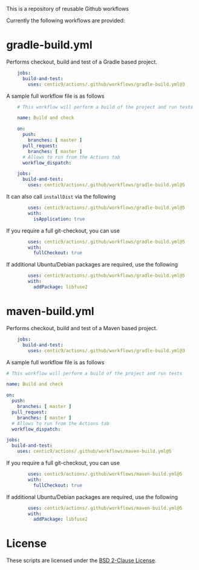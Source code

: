This is a repository of reusable Github workflows

Currently the following workflows are provided:

# gradle-build.yml

Performs checkout, build and test of a Gradle based project.

```yaml
    jobs:
      build-and-test:
        uses: centic9/actions/.github/workflows/gradle-build.yml@3
```

A sample full workflow file is as follows

```yaml
    # This workflow will perform a build of the project and run tests

    name: Build and check

    on:
      push:
        branches: [ master ]
      pull_request:
        branches: [ master ]
      # Allows to run from the Actions tab
      workflow_dispatch:

    jobs:
      build-and-test:
        uses: centic9/actions/.github/workflows/gradle-build.yml@5
```

It can also call `installDist` via the following

```yaml
        uses: centic9/actions/.github/workflows/gradle-build.yml@5
        with:
          isApplication: true
```

If you require a full git-checkout, you can use

```yaml
        uses: centic9/actions/.github/workflows/gradle-build.yml@5
        with:
          fullCheckout: true
```

If additional Ubuntu/Debian packages are required, use the following

```yaml
        uses: centic9/actions/.github/workflows/gradle-build.yml@5
        with:
          addPackage: libfuse2
```

# maven-build.yml

Performs checkout, build and test of a Maven based project.

```yaml
    jobs:
      build-and-test:
        uses: centic9/actions/.github/workflows/gradle-build.yml@3
```

A sample full workflow file is as follows

```yaml
# This workflow will perform a build of the project and run tests

name: Build and check

on:
  push:
    branches: [ master ]
  pull_request:
    branches: [ master ]
  # Allows to run from the Actions tab
  workflow_dispatch:

jobs:
  build-and-test:
    uses: centic9/actions/.github/workflows/maven-build.yml@5
```

If you require a full git-checkout, you can use

```yaml
        uses: centic9/actions/.github/workflows/maven-build.yml@5
        with:
          fullCheckout: true
```

If additional Ubuntu/Debian packages are required, use the following

```yaml
        uses: centic9/actions/.github/workflows/maven-build.yml@5
        with:
          addPackage: libfuse2
```

# License

These scripts are licensed under the [BSD 2-Clause License].

[BSD 2-Clause License]: https://www.opensource.org/licenses/bsd-license.php
